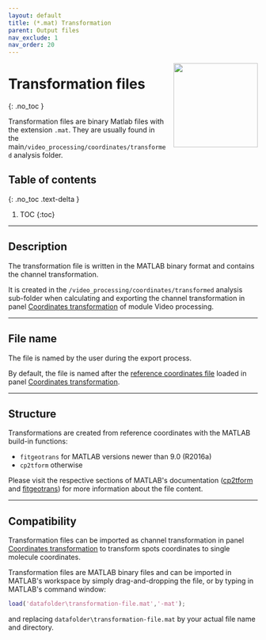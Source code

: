 ```yaml
---
layout: default
title: (*.mat) Transformation
parent: Output files
nav_exclude: 1
nav_order: 20
---
```


<img src="../assets/images/logos/logo-output-files_400px.png" width="170" style="float:right; margin-left: 15px;"/>

# Transformation files
{: .no_toc }

Transformation files are binary Matlab files with the extension `.mat`. They are usually found in the main`/video_processing/coordinates/transformed` analysis folder.

## Table of contents
{: .no_toc .text-delta }

1. TOC
{:toc}


---

## Description

The transformation file is written in the MATLAB binary format and contains the channel transformation.

It is created in the `/video_processing/coordinates/transformed` analysis sub-folder when calculating and exporting the channel transformation in panel 
[Coordinates transformation](../video-processing/panels/panel-molecule-coordinates.html#coordinates-transformation) of module Video processing.

---

## File name

The file is named by the user during the export process.

By default, the file is named after the <u>reference coordinates file</u> loaded in panel 
[Coordinates transformation](../video-processing/panels/panel-molecule-coordinates.html#coordinates-transformation).


---

## Structure

Transformations are created from reference coordinates with the MATLAB build-in functions:
* `fitgeotrans` for MATLAB versions newer than 9.0 (R2016a)
* `cp2tform` otherwise

Please visit the respective sections of MATLAB's documentation 
([cp2tform](https://fr.mathworks.com/help/images/ref/cp2tform.html) and 
[fitgeotrans](https://fr.mathworks.com/help/images/ref/fitgeotrans.html)) for more information about the file content.


---

## Compatibility

Transformation files can be imported as channel transformation in panel 
[Coordinates transformation](../video-processing/panels/panel-molecule-coordinates.html#coordinates-transformation) to transform spots coordinates to single molecule coordinates.

Transformation files are MATLAB binary files and can be imported in MATLAB's workspace by simply drag-and-dropping the file, or by typing in MATLAB's command window:

```matlab
load('datafolder\transformation-file.mat','-mat');
```

and replacing `datafolder\transformation-file.mat` by your actual file name and directory.
